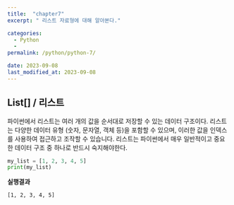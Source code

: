 ```yaml
---
title:  "chapter7"
excerpt: " 리스트 자료형에 대해 알아본다."

categories:
  - Python
  - 
permalink: /python/python-7/

date: 2023-09-08
last_modified_at: 2023-09-08
---
```


## List[] / 리스트

파이썬에서 리스트는 여러 개의 값을 순서대로 저장할 수 있는 데이터 구조이다.
리스트는 다양한 데이터 유형 (숫자, 문자열, 객체 등)을 포함할 수 있으며, 
이러한 값을 인덱스를 사용하여 접근하고 조작할 수 있습니다. 
리스트는 파이썬에서 매우 일반적이고 중요한 데이터 구조 중 하나로 반드시 숙지해야한다.

```python
my_list = [1, 2, 3, 4, 5]
print(my_list)
```

**실행결과**
```
[1, 2, 3, 4, 5]
```

